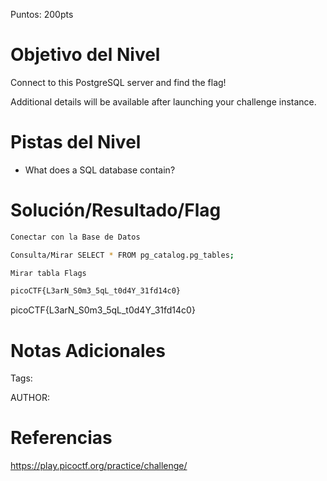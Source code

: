 Puntos: 200pts
# Objetivo del Nivel

Connect to this PostgreSQL server and find the flag!

Additional details will be available after launching your challenge instance.
# Pistas del Nivel
- What does a SQL database contain?
# Solución/Resultado/Flag

```bash
Conectar con la Base de Datos

Consulta/Mirar SELECT * FROM pg_catalog.pg_tables;

Mirar tabla Flags

picoCTF{L3arN_S0m3_5qL_t0d4Y_31fd14c0}
```

picoCTF{L3arN_S0m3_5qL_t0d4Y_31fd14c0}
# Notas Adicionales

Tags:

AUTHOR:
# Referencias

https://play.picoctf.org/practice/challenge/
